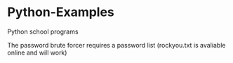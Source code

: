 # Python-Examples
Python school programs

The password brute forcer requires a password list (rockyou.txt is avaliable online and will work)
